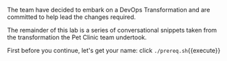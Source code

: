 The team have decided to embark on a DevOps Transformation and are committed to help lead the changes required. 

The remainder of this lab is a series of conversational snippets taken from the transformation the Pet Clinic team undertook.

First before you continue, let's get your name: click `./prereq.sh`{{execute}}